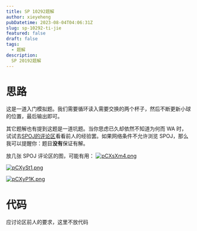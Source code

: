 ```yaml
---
title: SP 10292题解
author: xieyeheng
pubDatetime: 2023-08-04T04:06:31Z
slug: sp-10292-ti-jie
featured: false
draft: false
tags:
  - 题解
description:
  SP 20192题解
---
```


# 思路

这是一道入门模拟题。我们需要循环读入需要交换的两个杯子，然后不断更新小球的位置，最后输出即可。

其它题解也有提到这题是一道坑题。当你思虑已久却依然不知道为何而 WA 时，试试去[SPOJ的评论区](https://www.spoj.com/problems/SHELL/)看看前人的经验罢。如果网络条件不允许浏览 SPOJ，那么我可以提醒你：题目**没有**保证有解。

放几张 SPOJ 评论区的图，可能有用：
[![pCXsXm4.png](https://s1.ax1x.com/2023/07/25/pCXsXm4.png)](https://imgse.com/i/pCXsXm4)

[![pCXySt1.png](https://s1.ax1x.com/2023/07/25/pCXySt1.png)](https://imgse.com/i/pCXySt1)

[![pCXyP1K.png](https://s1.ax1x.com/2023/07/25/pCXyP1K.png)](https://imgse.com/i/pCXyP1K)

# 代码

应讨论区前人的要求，这里不放代码
